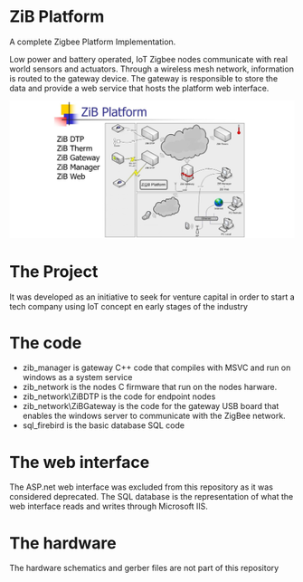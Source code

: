# ZiB Platform
A complete Zigbee Platform Implementation.

Low power and battery operated, IoT Zigbee nodes communicate with real world sensors and actuators. 
Through a wireless mesh network, information is routed to the gateway device.
The gateway is responsible to store the data and provide a web service that hosts the platform web interface.

![alt text](https://github.com/danieldeschamps/zib_platform/blob/main/ZiB%20Platform.jpg)

# The Project
It was developed as an initiative to seek for venture capital in order to start a tech company using IoT concept en early stages of the industry

# The code
- zib_manager is gateway C++ code that compiles with MSVC and run on windows as a system service
- zib_network is the nodes C firmware that run on the nodes harware. 
- zib_network\ZiBDTP is the code for endpoint nodes
- zib_network\ZiBGateway is the code for the gateway USB board that enables the windows server to communicate with the ZigBee network.
- sql_firebird is the basic database SQL code

# The web interface
The ASP.net web interface was excluded from this repository as it was considered deprecated.
The SQL database is the representation of what the web interface reads and writes through Microsoft IIS.

# The hardware
The hardware schematics and gerber files are not part of this repository
